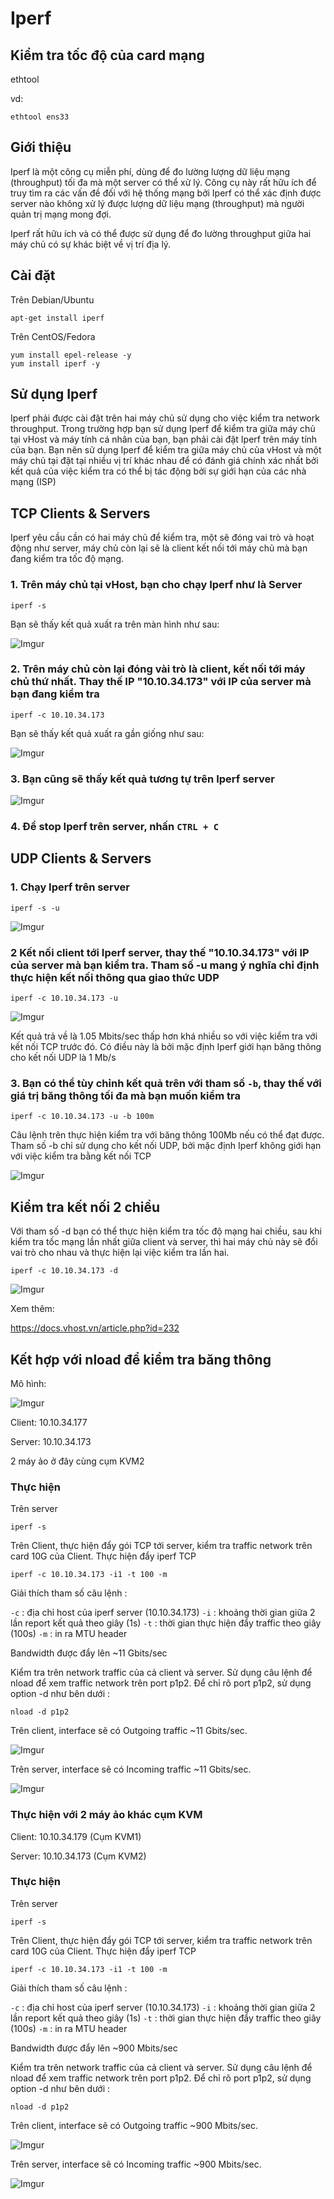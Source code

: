 # Iperf

## Kiểm tra tốc độ của card mạng

ethtool 

vd:

    ethtool ens33

## Giới thiệu    

Iperf là một công cụ miễn phí, dùng để đo lường lượng dữ liệu mạng (throughput) tối đa mà một server có thể xử lý. Công cụ này rất hữu ích để truy tìm ra các vấn đề đối với hệ thống mạng bởi Iperf có thể xác định được server nào không xử lý được lượng dữ liệu mạng (throughput) mà người quản trị mạng mong đợi.

Iperf rất hữu ích và có thể được sử dụng để đo lường throughput giữa hai máy chủ có sự khác biệt về vị trí địa lý.

## Cài đặt

Trên Debian/Ubuntu

    apt-get install iperf

Trên CentOS/Fedora

    yum install epel-release -y
    yum install iperf -y

## Sử dụng Iperf

Iperf phải được cài đặt trên hai máy chủ sử dụng cho việc kiểm tra network throughput. Trong trường hợp bạn sử dụng Iperf để kiểm tra giữa máy chủ tại vHost và máy tính cá nhân của bạn, bạn phải cài đặt Iperf trên máy tính của bạn. Bạn nên sử dụng Iperf để kiểm tra giữa máy chủ của vHost và một máy chủ tại đặt tại nhiều vị trí khác nhau để có đánh giá chính xác nhất bởi kết quả của việc kiểm tra có thể bị tác động bởi sự giới hạn của các nhà mạng (ISP)

## TCP Clients & Servers

Iperf yêu cầu cần có hai máy chủ để kiểm tra, một sẽ đóng vai trò và hoạt động như server, máy chủ còn lại sẽ là client kết nối tới máy chủ mà bạn đang kiểm tra tốc độ mạng.

### 1. Trên máy chủ tại vHost, bạn cho chạy Iperf như là Server

    iperf -s

Bạn sẽ thấy kết quả xuất ra trên màn hình như sau:

![Imgur](https://i.imgur.com/gGCunCP.png)

### 2. Trên máy chủ còn lại đóng vài trò là client, kết nối tới máy chủ thứ nhất. Thay thế IP "10.10.34.173" với IP của server mà bạn đang kiểm tra

    iperf -c 10.10.34.173

Bạn sẽ thấy kết quả xuất ra gần giống như sau:

![Imgur](https://i.imgur.com/eAWCvTK.png)

### 3. Bạn cũng sẽ thấy kết quả tương tự trên Iperf server

![Imgur](https://i.imgur.com/l1yhvCs.png)

### 4. Để stop Iperf trên server, nhấn `CTRL + C`

## UDP Clients & Servers

### 1. Chạy Iperf trên server

    iperf -s -u

![Imgur](https://i.imgur.com/QAwfXPu.png)

### 2 Kết nối client tới Iperf server, thay thế "10.10.34.173" với IP của server mà bạn kiểm tra. Tham số -u mang ý nghĩa chỉ định thực hiện kết nối thông qua giao thức UDP

    iperf -c 10.10.34.173 -u

![Imgur](https://i.imgur.com/CK3BNME.png)

Kết quả trả về là 1.05 Mbits/sec thấp hơn khá nhiều so với việc kiểm tra với kết nối TCP trước đó. Có điều này là bởi mặc định Iperf giới hạn băng thông cho kết nối UDP là 1 Mb/s

### 3. Bạn có thể tùy chỉnh kết quả trên với tham số `-b`, thay thế với giá trị băng thông tối đa mà bạn muốn kiểm tra

    iperf -c 10.10.34.173 -u -b 100m

Câu lệnh trên thực hiện kiểm tra với băng thông 100Mb nếu có thể đạt được. Tham số -b chỉ sử dụng cho kết nối UDP, bởi mặc định Iperf không giới hạn với việc kiểm tra bằng kết nối TCP

![Imgur](https://i.imgur.com/H0d3LaX.png)

## Kiểm tra kết nối 2 chiều

Với tham số -d bạn có thể thực hiện kiểm tra tốc độ mạng hai chiều, sau khi kiểm tra tốc mạng lần nhất giữa client và server, thì hai máy chủ này sẽ đổi vai trò cho nhau và thực hiện lại việc kiểm tra lần hai.

    iperf -c 10.10.34.173 -d

![Imgur](https://i.imgur.com/SJToKqq.png)

Xem thêm:

https://docs.vhost.vn/article.php?id=232

## Kết hợp với nload để kiểm tra băng thông

Mô hình:

![Imgur](https://i.imgur.com/ROC39F3.png)

Client: 10.10.34.177

Server: 10.10.34.173

2 máy ảo ở đây cùng cụm KVM2

### Thực hiện

Trên server

    iperf -s

Trên Client, thực hiện đẩy gói TCP tới server, kiểm tra traffic network trên card 10G của Client.
Thực hiện đẩy iperf TCP

    iperf -c 10.10.34.173 -i1 -t 100 -m

Giải thích tham số câu lệnh :

`-c` : địa chỉ host của iperf server (10.10.34.173)
`-i` : khoảng thời gian giữa 2 lần report kết quả theo giây (1s)
`-t` : thời gian thực hiện đẩy traffic theo giây (100s)
`-m` : in ra MTU header

Bandwidth được đẩy lên ~11 Gbits/sec

Kiểm tra trên network traffic của cả client và server. Sử dụng câu lệnh để nload để xem traffic network trên port p1p2. Để chỉ rõ port p1p2, sử dụng option -d như bên dưới :

    nload -d p1p2

Trên client, interface sẽ có Outgoing traffic ~11 Gbits/sec.

![Imgur](https://i.imgur.com/zixHmdX.png)

Trên server, interface sẽ có Incoming traffic ~11 Gbits/sec.

![Imgur](https://i.imgur.com/hXRxOLX.png)

### Thực hiện với 2 máy ảo khác cụm KVM

Client: 10.10.34.179 (Cụm KVM1)

Server: 10.10.34.173 (Cụm KVM2)

### Thực hiện

Trên server

    iperf -s

Trên Client, thực hiện đẩy gói TCP tới server, kiểm tra traffic network trên card 10G của Client.
Thực hiện đẩy iperf TCP

    iperf -c 10.10.34.173 -i1 -t 100 -m

Giải thích tham số câu lệnh :

`-c` : địa chỉ host của iperf server (10.10.34.173)
`-i` : khoảng thời gian giữa 2 lần report kết quả theo giây (1s)
`-t` : thời gian thực hiện đẩy traffic theo giây (100s)
`-m` : in ra MTU header

Bandwidth được đẩy lên ~900 Mbits/sec

Kiểm tra trên network traffic của cả client và server. Sử dụng câu lệnh để nload để xem traffic network trên port p1p2. Để chỉ rõ port p1p2, sử dụng option -d như bên dưới :

    nload -d p1p2

Trên client, interface sẽ có Outgoing traffic ~900 Mbits/sec.

![Imgur](https://i.imgur.com/4780VFq.png)

Trên server, interface sẽ có Incoming traffic ~900 Mbits/sec.

![Imgur](https://i.imgur.com/AOJHeIR.png)

